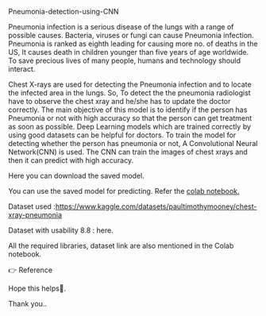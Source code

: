 Pneumonia-detection-using-CNN

Pneumonia infection is a serious disease of the lungs with a range of possible causes. Bacteria, viruses or fungi can cause Pneumonia infection. Pneumonia is ranked as eighth leading for causing more no. of deaths in the US, It causes death in children younger than five years of age worldwide. To save precious lives of many people, humans and technology should interact.

Chest X-rays are used for detecting the Pneumonia infection and to locate the infected area in the lungs. So, To detect the the pneumonia radiologist have to observe the chest xray and he/she has to update the doctor correctly. The main objective of this model is to identify if the person has Pneumonia or not with high accuracy so that the person can get treatment as soon as possible. Deep Learning models which are trained correctly by using good datasets can be helpful for doctors. To train the model for detecting whether the person has pneumonia or not, A Convolutional Neural Network(CNN) is used. The CNN can train the images of chest xrays and then it can predict with high accuracy.

Here you can download the saved model.

You can use the saved model for predicting. Refer the [colab notebook.](https://colab.research.google.com/drive/1JUhUn_V1kX_00_pUAYV7gGhLB8L_f1rD?usp=sharing)

Dataset used :https://www.kaggle.com/datasets/paultimothymooney/chest-xray-pneumonia

Dataset with usability 8.8 : here.

All the required libraries, dataset link are also mentioned in the Colab notebook.

👉 Reference

Hope this helps🙂.

Thank you..
